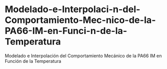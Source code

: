 # Modelado-e-Interpolaci-n-del-Comportamiento-Mec-nico-de-la-PA66-IM-en-Funci-n-de-la-Temperatura
Modelado e Interpolación del Comportamiento Mecánico de la PA66 IM en Función de la Temperatura

